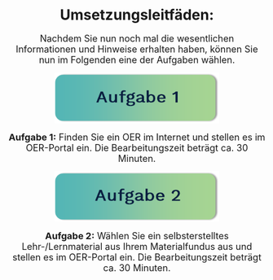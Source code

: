 <center>
  
# Umsetzungsleitfäden:

<font size="4">Nachdem Sie nun noch mal die wesentlichen Informationen und Hinweise erhalten haben, können Sie nun im Folgenden eine der Aufgaben wählen.</font>

<a href="task1.md">
  <img src="/images/aufgabe1.png" height="100" alt="Aufgabe 1: Finden Sie ein OER im Internet und stellen es im OER-Portal ein. Die Bearbeitungszeit beträgt ca. 30 Minuten." titel="Aufgabe 1: Finden Sie ein OER im Internet und stellen es im OER-Portal ein. Die Bearbeitungszeit beträgt ca. 30 Minuten."/>
</a>

<font size="4">**Aufgabe 1:** Finden Sie ein OER im Internet und stellen es im OER-Portal ein. Die Bearbeitungszeit beträgt ca. 30 Minuten.</font>

<a href="task2.md">
  <img src="images/aufgabe2.png" height="100" titel="Aufgabe 2: Wählen Sie ein selbsterstelltes Lehr-/Lernmaterial aus Ihrem Materialfundus aus und stellen es im OER-Portal ein. Die Bearbeitungszeit beträgt ca. 30 Minuten."/>
</a>

<font size="4">**Aufgabe 2:** Wählen Sie ein selbsterstelltes Lehr-/Lernmaterial aus Ihrem Materialfundus aus und stellen es im OER-Portal ein. Die Bearbeitungszeit beträgt ca. 30 Minuten.</font>

</center>
